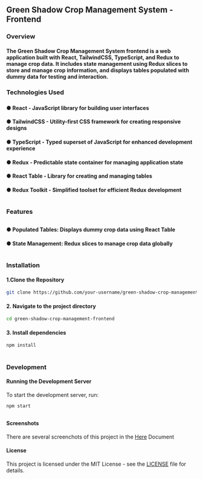 ## Green Shadow Crop Management System - Frontend
### Overview



#### The Green Shadow Crop Management System frontend is a web application built with React, TailwindCSS, TypeScript, and Redux to manage crop data. It includes state management using Redux slices to store and manage crop information, and displays tables populated with dummy data for testing and interaction.
###

### Technologies Used
###
#### ● React - JavaScript library for building user interfaces
#### ● TailwindCSS - Utility-first CSS framework for creating responsive designs
#### ● TypeScript - Typed superset of JavaScript for enhanced development experience
#### ● Redux - Predictable state container for managing application state
#### ● React Table - Library for creating and managing tables
#### ● Redux Toolkit - Simplified toolset for efficient Redux development

#


### Features
##
#### ● Populated Tables: Displays dummy crop data using React Table
#### ● State Management: Redux slices to manage crop data globally

#

### Installation

#### 1.Clone the Repository

```bash
git clone https://github.com/your-username/green-shadow-crop-management-frontend.git
```

#### 2. Navigate to the project directory
```bash
cd green-shadow-crop-management-frontend
```

#### 3. Install dependencies
```bash
npm install
```

#
###  Development

#### Running the Development Server
To start the development server, run:
```bash
npm start
```
##
#### Screenshots
There are several screenchots of this project in the [Here](./Front-end-SS.docx) Document
#### License
This project is licensed under the MIT License - see the [LICENSE](./LICENSE) file for details.


